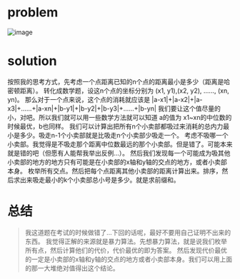 # problem
![image](https://github.com/hellonk/hellonk.github.io/blob/master/problem_1162_92ee95a663e4db1741fc590a3f13c11f.jpg)
# solution
按照我的思考方式，先考虑一个点距离已知的n个点的距离最小是多少（距离是哈密顿距离）。
转化成数学题，设这n个点的坐标分别为 (x1, y1),(x2, y2), ......, (xn, yn)。
那么对于一个点来说，这个点的消耗就应该是 |a-x1|+|a-x2|+|a-x3|+......+|a-xn|+|b-y1|+|b-y2|+|b-y3|+......+|b-yn|
我们要让这个值尽量的小，对吧。所以我们就可以用一些数学方法就可以知道 a的值为 x1~xn的中位数的时候最优，b也同样。
我们可以计算出把所有n个小卖部都吸过来消耗的总内力最小是多少。吸走n-1个小卖部就是比吸走n个小卖部少吸走一个。
考虑不吸哪一个小卖部。我觉得是不吸走那个距离中位数最远的那个小卖部。但是错了。可能本来就是错的吧（但愿有人能帮我举出反例...）。
然后我们发现每一个可能成为吸其他小卖部的地方的地方只有可能是在小卖部的x轴和y轴的交点的地方，或者小卖部本身。
枚举所有交点。然后把每个点距离其他小卖部的距离计算出来。排序，然后求出来吸走最小的k个小卖部总小号是多少。就是求前缀和。
# 总结
> 我这道题在考试的时候做错了...下回的话呢，最好不要用自己证明不出来的东西。
我觉得正解的来源就是暴力算法。先想暴力算法，就是说我们枚举所有点，然后计算他们的代价，代价最优的即为答案。
然后发现代价最优的一定是小卖部的x轴和y轴的交点的地方或者小卖部本身。我们可以用上面的那一大堆绝对值得出这个结论。
